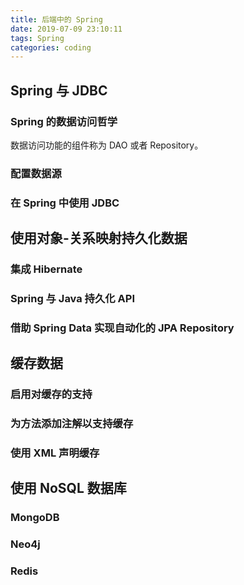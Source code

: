 ```yaml
---
title: 后端中的 Spring
date: 2019-07-09 23:10:11
tags: Spring
categories: coding
---
```


## Spring 与 JDBC

### Spring 的数据访问哲学

数据访问功能的组件称为 DAO 或者 Repository。

### 配置数据源

### 在 Spring 中使用 JDBC

## 使用对象-关系映射持久化数据

### 集成 Hibernate

### Spring 与 Java 持久化 API

### 借助 Spring Data 实现自动化的 JPA Repository

## 缓存数据

### 启用对缓存的支持

### 为方法添加注解以支持缓存

### 使用 XML 声明缓存

## 使用 NoSQL 数据库

### MongoDB

### Neo4j

### Redis
